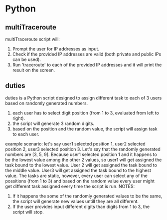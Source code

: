 # Python


## multiTraceroute

multiTraceroute script will: 
1. Prompt the user for IP addresses as input.
2. Check if the provided IP addresses are valid (both private and public IPs can be used).
3. Run 'traceroute' to each of the provided IP addresses and it will print the result on the screen.

## duties

duties is a Python script designed to assign different task to each of 3 users based on randomly generated numbers. 
1. each user has to select digit position (from 1 to 3, evaluated from left to right).
2. the script will generate 3 random digits.
3. based on the position and the random value, the script will assign task to each user. 

  example scenario: let's say user1 selected position 1, user2 selected position 2, user3 selected position 3. Let's say that the randomly generated numbers are [3,   5, 9]. Because user1 selected position 1 and it happens to be the lowest value among the other 2 values, so user1 will get assigned the task bound to the lowest     value. User 2 will get assigned the task bound to the middle value. User3 will get assigned the task bound to the highest value. 
  The tasks are static, however, every user can select any of the possitions (from 1 to 3) and based on the random value every user might get different task           assigned every time the script is run.
  NOTES: 
  1. If it happens the some of the randomly generated values to be the same, the script will generate new values untill they are all different. 
  2. If the user provides input different digits than digits from 1 to 3, the script will stop.
